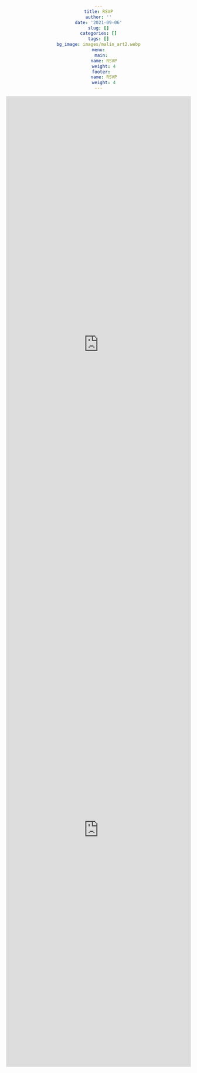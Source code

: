 ```yaml
---
title: RSVP
author: ''
date: '2021-09-06'
slug: []
categories: []
tags: []
bg_image: images/malin_art2.webp
menu:
  main:
    name: RSVP
    weight: 4
  footer:
    name: RSVP
    weight: 4
---
```

<style>
div {
  text-align:center;
  width:100%;
}
iframe{
  width: 100%;
}
</style>

<iframe src="https://docs.google.com/forms/d/e/1FAIpQLSdGkGaWb9HM0Zm49lS97wnstSyuhEZrtysStvVOn2EOD7QkCg/viewform?embedded=true" width="640" height="1350" frameborder="0" marginheight="0" marginwidth="0">Loading…</iframe>

<iframe src="https://docs.google.com/forms/d/e/1FAIpQLSe45g7I7Yp5L6jtgbmm-VjLvj3aTHv_rbkmKo-KDLNWMw3FPw/viewform?embedded=true" width="640" scrolling="no" height="1290" frameborder="0" marginheight="0" marginwidth="0">Loading…</iframe>